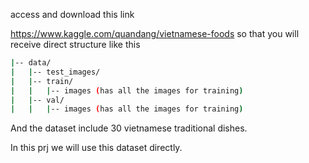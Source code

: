 access and download this link

https://www.kaggle.com/quandang/vietnamese-foods
so that you will receive direct structure like this

```bash
|-- data/
|   |-- test_images/
|   |-- train/
|   |   |-- images (has all the images for training)
|   |-- val/
|   |   |-- images (has all the images for training)
 ```

And the dataset include 30 vietnamese traditional dishes. 

In this prj we will use this dataset directly.

